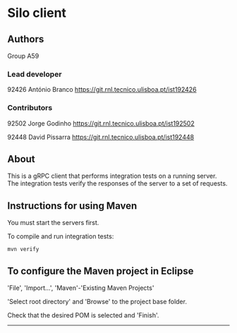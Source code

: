# Silo client


## Authors

Group A59 

### Lead developer 

92426 António Branco https://git.rnl.tecnico.ulisboa.pt/ist192426

### Contributors

92502 Jorge Godinho https://git.rnl.tecnico.ulisboa.pt/ist192502

92448 David Pissarra https://git.rnl.tecnico.ulisboa.pt/ist192448 


## About

This is a gRPC client that performs integration tests on a running server.
The integration tests verify the responses of the server to a set of requests.


## Instructions for using Maven

You must start the servers first.

To compile and run integration tests:

```
mvn verify
```


## To configure the Maven project in Eclipse

'File', 'Import...', 'Maven'-'Existing Maven Projects'

'Select root directory' and 'Browse' to the project base folder.

Check that the desired POM is selected and 'Finish'.


----

